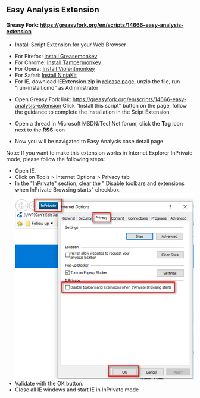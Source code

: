 ## Easy Analysis Extension
#### Greasy Fork: https://greasyfork.org/en/scripts/14666-easy-analysis-extension

- Install Script Extension for your Web Browser
<ul>
<li>For Firefox: <a href="https://addons.mozilla.org/en-US/firefox/addon/greasemonkey/">Install Greasemonkey</a></li>
<li>For Chrome: <a href="https://chrome.google.com/webstore/detail/tampermonkey/dhdgffkkebhmkfjojejmpbldmpobfkfo">Install Tampermonkey</a></li>
<li>For Opera: <a href="https://addons.opera.com/en/extensions/details/violent-monkey/" rel="nofollow">Install Violentmonkey</a></li>
<li>For Safari: <a href="http://ss-o.net/safari/extension/NinjaKit.safariextz" rel="nofollow">Install NinjaKit</a></li>
<li>For IE, download IEExtension.zip in <a href="https://github.com/dream-365/easy-analysis/releases/tag/1.0" rel="nofollow">release page</a>, unzip the file, run “run-install.cmd” as Administrator</li>
</ul>

- Open Greasy Fork link: https://greasyfork.org/en/scripts/14666-easy-analysis-extension Click "Install this script" button on the page, follow the guidance to complete the installation in the Scipt Extension

- Open a thread in Microsoft MSDN/TechNet forum, click the **Tag** icon next to the **RSS** icon 

- Now you will be navigated to Easy Analysis case detail page

Note: If you want to make this extension works in Internet Explorer InPrivate mode, please follow the following steps:
- Open IE.
- Click on Tools > Internet Options > Privacy tab
- In the "InPrivate" section, clear the " Disable toolbars and extensions when InPrivate Browsing starts" checkbox.
![alt text][inprivate-bho-setting]
- Validate with the OK button.
- Close all IE windows and start IE in InPrivate mode

[inprivate-bho-setting]: ../img/inprivate-bho-setting.jpg "InPrivate BHO Setting"
